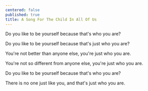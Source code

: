 ```yaml
---
centered: false
published: true
title: A Song For The Child In All Of Us
---
```

Do you like to be yourself
because that's who you are?

Do you like to be yourself
because that's just who you are?

You're not better 
than anyone else,
you're  just who you are.

You're not so different 
from anyone else,
you're  just who you are.

Do you like to be yourself
because that's who you are?

There is no one
just like you,
and that's just who you are.







